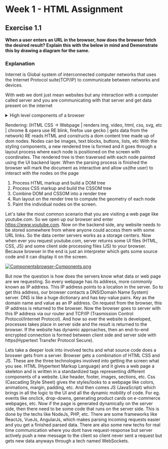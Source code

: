 
# Week 1 - HTML Assignment

## Exercise 1.1
**When a user enters an URL in the browser, how does the browser fetch the desired result? Explain this with the below in mind and Demonstrate this by drawing a diagram for the same.**

### Explanation

Internet is Global system of interconnected computer networks that uses the 
Internet Protocol suite(TCP/IP) to communicate between networks and devices.

With web we dont just mean websites but any interaction with a computer called
server and you are communicating with that server and get data present on the internet 


<details>
    <summary>High level components of a browser</summary>

    1. User Interface
    2. Rendering engine
    3. Browser engine (Server <-> Rendering engine)
    4. Network
    5. JS interpreter (chrome-V8, firefox-spidermonkey)
    6. Data storage (cookies and local storage)

[![Componentsbrowser-Components.png](https://i.postimg.cc/yxhG83P8/Componentsbrowser-Components.png)](https://postimg.cc/MfT5sTNC)

</details>

Rendering:
(HTML CSS -> Webpage | renders img, video, html, css, svg, etc | chrome & opera use RE blink, firefox use gecko | gets data from the network)
RE reads HTML and constructs a dom content tree made up of dom nodes. Nodes can be images, text blocks, buttons, lists, etc
With the styling components, a new rendered tree is formed and it goes through a layout process where 
each node is positioned on the screen with coordinates. The rendered tree is then traversed
with each node painted using the UI backend layer. When the parsing process is finished 
the browser will mark the document as interactive and allow us(the user) to interact with the nodes on the page
1. Process HTML markup and build a DOM tree
2. Process CSS markup and build the CSSOM tree
3. Combine DOM and CSSOM into a render tree
4. Run layout on the render tree to compute the geometry of each node
5. Paint the individual nodes on the screen.

Let's take the most common scenario that you are visiting a web page like 
youtube.com. So we open up our browser and enter https://www.youtube.com. 
Now on the backend side, any website needs to be stored somewhere from where 
anyone could access them with some URL links. So the data center servers works 
as a storage centers. Now when ever you request youtube.com, server returns 
some UI files (HTML, CSS, JS) and some client side processing files (JS) to your browser. Because 
browser in the end is just an interpreter which gets some source code and it 
can display it on the screen.

[![Componentsbrowser-Components.png](https://i.postimg.cc/yxhG83P8/Componentsbrowser-Components.png)](https://postimg.cc/MfT5sTNC)

But now the question is how does the servers know what data or web page are we
requesting. So every webpage has its address, more commonly known as IP address. 
This IP address points to a location in the server. So to get this address, our 
browser contacts a DNS(Domain Name System) server. DNS is like a huge dictionary 
and has key-value pairs. Key as the domain name and value as an IP address. On 
request from the browser, this IP address is returned to the browser.
Now the browser goes to server with this IP address via our router and TCP/IP 
(Trasmission Control Protocol/Internet Protocol). And how so ever the website is 
developed, processes takes place in server side and the result is returned to the 
browser. If the website has dynamic approaches, then an end-to-end encrypted connection is formed between 
client side and server side with https(Hypertext Transfer Protocol Secure).

Lets take a deeper look into involved techs and what source code does a broswer gets from a server.
Browser gets a combination of HTML CSS and JS. These are the three technologies 
involved into getting the screen what you see. HTML (Hypertext Markup Language) and 
it gives a web page a skeleton and is written in a standardized tags representing different
components of a website. Like header, footer, images, sections, etc. Css 
(Cascading Style Sheet) gives the styles/looks to a webpage like colors, animations, margin, padding, etc.
And then comes JS (JavaScript) which brings in all the logic to the UI and all the dynamic mobility of code.
For eg. events like onclick, drop-downs, generating product cards on e-commerce webpages, etc.
Now if the page is generated dynamically on the server side, then there need to be some code that runs on the server side. 
This is done by the techs like NodeJs, PHP, etc. There are some frameworks like ReactJs, VueJs, AngularJs, which 
makes parsing incoming requests easier and you get a finished parsed data. 
There are also some new techs for real time communication where you dont have request-response 
but server actively push a new message to the client so client never sent a request but gets 
new data anyways through a tech named WebSockets.